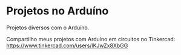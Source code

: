 # Projetos no Arduíno

Projetos diversos com o Arduíno.

Compartilho meus projetos com Arduíno em circuitos no Tinkercad:
https://www.tinkercad.com/users/lKJwZx8XbGG

